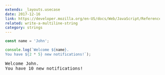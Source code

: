 ```yaml
---
extends: _layouts.usecase
date: 2017-12-16
link: https://developer.mozilla.org/en-US/docs/Web/JavaScript/Reference/Template_literals
related: write-a-multiline-string
category: strings
---
```



```javascript
const name = 'John';

console.log(`Welcome ${name}.
You have ${2 * 5} new notifications!`);
```
<pre class="output">
Welcome John.
You have 10 new notifications!
</pre>
